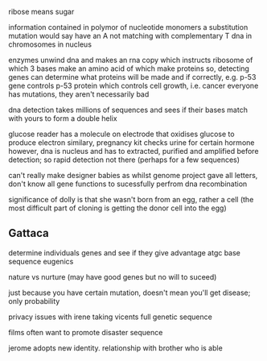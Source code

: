 <!-- SPDX-License-Identifier: zlib-acknowledgement -->

ribose means sugar

information contained in polymor of nucleotide monomers
a substitution mutation would say have an A not matching with complementary T
dna in chromosomes in nucleus

enzymes unwind dna and makes an rna copy which instructs ribosome of which 3 bases make an amino acid of which make proteins
so, detecting genes can determine what proteins will be made and if correctly, e.g. p-53 gene controls p-53 protein which controls cell growth, i.e. cancer
everyone has mutations, they aren't necessarily bad

dna detection takes millions of sequences and sees if their bases match with yours to form a double helix 

glucose reader has a molecule on electrode that oxidises glucose to produce electron
similary, pregnancy kit checks urine for certain hormone
however, dna is nucleus and has to extracted, purified and amplified before detection; so rapid detection not there (perhaps for a few sequences)

can't really make designer babies as whilst genome project gave all letters, don't know all gene functions to sucessfully perfrom dna recombination

significance of dolly is that she wasn't born from an egg, rather a cell
(the most difficult part of cloning is getting the donor cell into the egg)

## Gattaca
determine individuals genes and see if they give advantage
atgc base sequence
eugenics

nature vs nurture (may have good genes but no will to suceed)

just because you have certain mutation, doesn't mean you'll get disease; only probability

privacy issues with irene taking vicents full genetic sequence

films often want to promote disaster sequence

jerome adopts new identity. relationship with brother who is able
